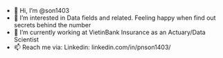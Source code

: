 - 👋 Hi, I’m @son1403
- 👀 I’m interested in Data fields and related. Feeling happy when find out secrets behind the number
- 🌱 I’m currently working at VietinBank Insurance as an Actuary/Data Scientist
- 📫 Reach me via: 
    Linkedin: linkedin.com/in/pnson1403/

<!---
son1403/son1403 is a ✨ special ✨ repository because its `README.md` (this file) appears on your GitHub profile.
You can click the Preview link to take a look at your changes.
--->
